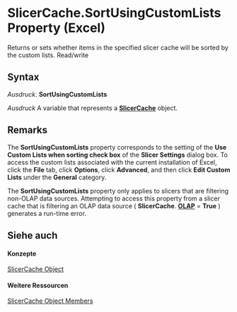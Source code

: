 
# SlicerCache.SortUsingCustomLists Property (Excel)

Returns or sets whether items in the specified slicer cache will be sorted by the custom lists. Read/write


## Syntax

 _Ausdruck_. **SortUsingCustomLists**

 _Ausdruck_ A variable that represents a **[SlicerCache](6e6533e3-0503-a1d3-9ecd-f7997233565f.md)** object.


## Remarks

The  **SortUsingCustomLists** property corresponds to the setting of the **Use Custom Lists when sorting check box** of the **Slicer Settings** dialog box. To access the custom lists associated with the current installation of Excel, click the **File** tab, click **Options**, click  **Advanced**, and then click  **Edit Custom Lists** under the **General** category.

The  **SortUsingCustomLists** property only applies to slicers that are filtering non-OLAP data sources. Attempting to access this property from a slicer cache that is filtering an OLAP data source ( **SlicerCache**. **[OLAP](621ca936-5b60-98be-45a2-ea15ef5297ba.md)** = **True** ) generates a run-time error.


## Siehe auch


#### Konzepte


[SlicerCache Object](6e6533e3-0503-a1d3-9ecd-f7997233565f.md)
#### Weitere Ressourcen


[SlicerCache Object Members](http://msdn.microsoft.com/library/59572fc4-0dd9-096a-61b9-7775f90ac7be%28Office.15%29.aspx)